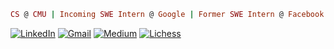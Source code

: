 ```ruby
CS @ CMU | Incoming SWE Intern @ Google | Former SWE Intern @ Facebook
```
<a href="https://linkedin.com/in/093b"><img src="https://img.shields.io/badge/LinkedIn--blue?style=plastic&logo=linkedin" alt="LinkedIn"></a>
<a href="mailto:g.lee13770334@gmail"><img src="https://img.shields.io/badge/Gmail--red?style=plastic&logo=gmail" alt="Gmail"></a>
<a href="https://g-lee13770334.medium.com/"><img src="https://img.shields.io/badge/Medium--black?style=plastic&logo=medium" alt="Medium"></a>
<a href="https://lichess.org/@/OzzieShazam/"><img src="https://img.shields.io/badge/Lichess--white?style=plastic&logo=lichess" alt="Lichess"></a>

<!--[![Gabriel Lee Medium](https://github-readme-medium.vercel.app/?username=g-lee13770334)](https://medium.com/@g-lee13770334)


<!--
**thisistrivial/thisistrivial** is a ✨ _special_ ✨ repository because its `README.md` (this file) appears on your GitHub profile.

Here are some ideas to get you started:

- 🔭 I’m currently working on ...
- 🌱 I’m currently learning ...
- 👯 I’m looking to collaborate on ...
- 🤔 I’m looking for help with ...
- 💬 Ask me about ...
- 📫 How to reach me: ...
- 😄 Pronouns: ...
- ⚡ Fun fact: ...
-->
